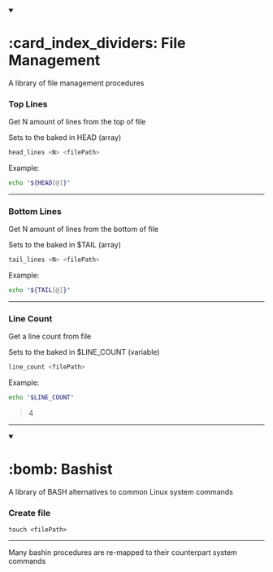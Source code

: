 <details open><summary><h1>:card_index_dividers: File Management</h1></summary>

A library of file management procedures

### Top Lines
Get N amount of lines from the top of file

Sets to the baked in HEAD (array)
```bash
head_lines <N> <filePath>
```

Example:
```bash
echo "${HEAD[@]}"
```

---

### Bottom Lines
Get N amount of lines from the bottom of file

Sets to the baked in $TAIL (array)
```bash
tail_lines <N> <filePath>
```

Example:
```bash
echo "${TAIL[@]}"
```

---

### Line Count
Get a line count from file

Sets to the baked in $LINE_COUNT (variable)
```bash
line_count <filePath>
```

Example:
```bash
echo "$LINE_COUNT"
```
> 4

---

</details>

<details open><summary><h1>:bomb: Bashist</h1></summary>

A library of BASH alternatives to common Linux system commands

### Create file
```touch
touch <filePath>
```

---

Many bashin procedures are re-mapped to their counterpart system commands